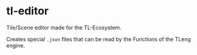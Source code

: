 # tl-editor

Tile/Scene editor made for the TL-Ecosystem.

Creates special `.json` files that can be read by the Functions of the TLeng engine.
